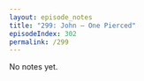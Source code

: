 ```yaml
---
layout: episode_notes
title: "299: John — One Pierced"
episodeIndex: 302
permalink: /299
---
```

No notes yet.
